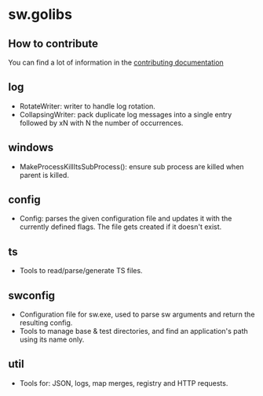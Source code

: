 # sw.golibs

## How to contribute

You can find a lot of information in the [contributing documentation](.github/CONTRIBUTING.md)

## log
* RotateWriter: writer to handle log rotation.
* CollapsingWriter: pack duplicate log messages into a single entry followed by xN with N the number of occurrences.

## windows
* MakeProcessKillItsSubProcess(): ensure sub process are killed when parent is killed.

## config
* Config: parses the given configuration file and updates it with the currently defined flags. The file gets created if it doesn't exist.

## ts
* Tools to read/parse/generate TS files.

## swconfig
* Configuration file for sw.exe, used to parse sw arguments and return the resulting config.
* Tools to manage base & test directories, and find an application's path using its name only.

## util
* Tools for: JSON, logs, map merges, registry and HTTP requests.
